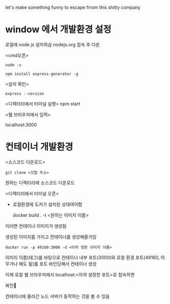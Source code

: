 let's make something funny to escape frrom this shitty company



# window 에서 개발환경 설정

로컬에 node js 설치하삼
nodejs.org 접속 후 다운


<cmd오픈>

    node -v

    npm install express-generator -g

<설치 확인>

    express --version


<디렉터리에서 터미널 실행>
    npm start

<웹 브라우저에서 입력>

localhost:3000



# 컨테이너 개발환경 
<소스코드 다운로드>

    git clone <깃헙 주소>


원하는 디렉터리에 소스코드 다운로드

<디렉터리에서 터미널 오픈>

* 로컬환경에 도커가 설치된 상태여야함

    docker build . -t <원하는 이미지 이름>

이러면 컨테이너 이미지가 생성됨

생성된 이미지를 가지고 컨테이너를 생성해줄거임

    docker run -p 49160:3000 -d <아까 정한 이미지 이름>

이미지 이름(태그)를 바탕으로 컨테이너 내부 포트(3000)와 로컬 환경 포트(49160, 아무거나 해도 됨)를 포트 바인딩해서 컨테이너 생성


이제 로컬 웹 브라우저에서 localhost:<아까 설정한 포트>로 접속하면

짜잔🙌

컨테이너에 올라간 노드 서버가 동작하는 것을 볼 수 있음
